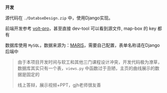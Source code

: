 **开发**

源代码在 `./DatabseDesign.zip` 中，使用Django实现。

前端开发参考 [volt-pro](https://demo.themesberg.com/volt-pro/pages/dashboard/dashboard.html)，甚至直接 dev-tool 可以看到源文件, map-box 的 key 都有

数据库使用 `MySQL`，数据来源为：[MARIS](https://maris.iaea.org/explore-mapbox)，需要自己配置，表单名称请在Django后端中


> 由于本项目开发时间与软工和其他三门课程设计冲突，开发代码极为潦草，数据库其实只有一个表，`views.py` 中函数过于丑陋，主页的曲线展示的数据是固定的
> 
> 线上答辩，展示视频+PPT，gjh老师很友善
